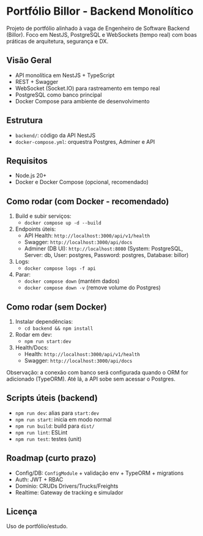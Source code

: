 # Portfólio Billor - Backend Monolítico

Projeto de portfólio alinhado à vaga de Engenheiro de Software Backend (Billor). Foco em NestJS, PostgreSQL e WebSockets (tempo real) com boas práticas de arquitetura, segurança e DX.

## Visão Geral

- API monolítica em NestJS + TypeScript
- REST + Swagger
- WebSocket (Socket.IO) para rastreamento em tempo real
- PostgreSQL como banco principal
- Docker Compose para ambiente de desenvolvimento

## Estrutura

- `backend/`: código da API NestJS
- `docker-compose.yml`: orquestra Postgres, Adminer e API

## Requisitos

- Node.js 20+
- Docker e Docker Compose (opcional, recomendado)

## Como rodar (com Docker - recomendado)

1. Build e subir serviços:
   - `docker compose up -d --build`
2. Endpoints úteis:
   - API Health: `http://localhost:3000/api/v1/health`
   - Swagger: `http://localhost:3000/api/docs`
   - Adminer (DB UI): `http://localhost:8080` (System: PostgreSQL, Server: db, User: postgres, Password: postgres, Database: billor)
3. Logs:
   - `docker compose logs -f api`
4. Parar:
   - `docker compose down` (mantém dados)
   - `docker compose down -v` (remove volume do Postgres)

## Como rodar (sem Docker)

1. Instalar dependências:
   - `cd backend && npm install`
2. Rodar em dev:
   - `npm run start:dev`
3. Health/Docs:
   - Health: `http://localhost:3000/api/v1/health`
   - Swagger: `http://localhost:3000/api/docs`

Observação: a conexão com banco será configurada quando o ORM for adicionado (TypeORM). Até lá, a API sobe sem acessar o Postgres.

## Scripts úteis (backend)

- `npm run dev`: alias para `start:dev`
- `npm run start`: inicia em modo normal
- `npm run build`: build para `dist/`
- `npm run lint`: ESLint
- `npm run test`: testes (unit)

## Roadmap (curto prazo)

- Config/DB: `ConfigModule` + validação env + TypeORM + migrations
- Auth: JWT + RBAC
- Domínio: CRUDs Drivers/Trucks/Freights
- Realtime: Gateway de tracking e simulador

## Licença

Uso de portfólio/estudo.
